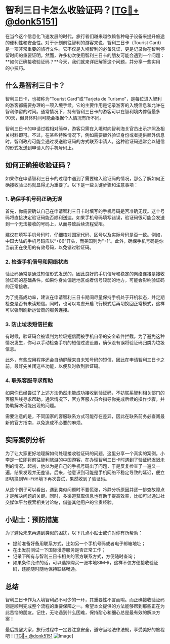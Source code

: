 # 智利三日卡怎么收验证码？[[TG💪+ @donk5151](https://t.me/s/donk5151)]

在当今这个信息化飞速发展的时代，旅行者们越来越依赖各种电子设备来提升旅途的便利性和安全性。对于计划前往智利的游客来说，智利三日卡（Tourist Card）是一项非常重要的旅行文件。它不仅是入境智利的必备凭证，更是记录你在智利停留时间的重要证明。然而，许多初次使用智利三日卡的朋友可能会遇到一个问题：**如何正确接收验证码？**今天，我们就来详细解答这个问题，并分享一些实用的小技巧。

## 什么是智利三日卡？

智利三日卡，也被称为“Tourist Card”或“Tarjeta de Turismo”，是每位进入智利的游客都需要办理的一项入境手续。它的主要作用是记录游客的入境信息和允许在智利停留的时间。通常情况下，持有智利三日卡的游客可以在智利境内停留最多90天，但具体时间可能会根据个人情况有所不同。

智利三日卡的申请过程相对简单，游客只需在入境时向智利海关官员出示护照及相关材料即可。不过，在某些特殊情况下，例如需要额外验证身份或者提供额外信息时，智利政府可能会通过发送验证码的方式联系申请人。这种验证码通常会以短信的形式发送到申请人的手机号码上。

## 如何正确接收验证码？

如果你在申请智利三日卡的过程中遇到了需要输入验证码的情况，那么了解如何正确接收验证码就显得尤为重要了。以下是一些关键步骤和注意事项：

### 1. 确保手机号码正确无误

首先，你需要确认自己在申请智利三日卡时填写的手机号码是否准确无误。这个号码将直接决定验证码能否顺利送达。如果手机号码填写错误，验证码很可能会发送到一个无法接收的号码上，从而导致后续流程受阻。

建议在填写手机号码时，仔细核对国家代码、区号以及实际号码是否一致。例如，中国大陆的手机号码应以“+86”开头，而美国则为“+1”。此外，确保手机号码是你当前正在使用的有效号码，以免错过验证码。

### 2. 检查手机信号和网络状态

验证码通常是通过短信形式发送的，因此良好的手机信号和稳定的网络连接是接收验证码的基础条件。如果你身处偏远地区或者信号较弱的地方，可能会影响验证码的正常接收。

为了提高成功率，建议在申请智利三日卡期间尽量保持手机处于开机状态，并定期检查是否有未读短信。同时，也可以考虑开启飞行模式后再切换回正常模式，这样可以强制刷新运营商的服务连接。

### 3. 防止垃圾短信拦截

有时候，验证码会被误判为垃圾短信而被手机自带的安全软件拦截。为了避免这种情况发生，你可以手动检查手机的短信过滤设置，确保没有误将验证码归类为垃圾信息。

此外，有些应用程序还会自动屏蔽来自未知号码的短信，因此在申请智利三日卡之前，最好先关闭这些功能，以便及时收到验证码。

### 4. 联系客服寻求帮助

如果你已经尝试了上述方法仍然未能成功接收到验证码，不妨联系智利相关部门的客服热线寻求帮助。通常情况下，官方客服人员会指导你完成后续的操作步骤，并协助解决可能出现的问题。

需要注意的是，不同国家的客服联系方式可能存在差异，因此在联系前务必查阅最新的官方指南，以免造成不必要的麻烦。

## 实际案例分析

为了让大家更好地理解如何处理接收验证码的问题，这里分享一个真实的案例。小李是一位即将前往智利旅游的中国游客，在办理智利三日卡时遇到了验证码迟迟未到的情况。起初，他以为是自己的手机号码出了问题，于是反复检查了一遍又一遍，结果发现并无差错。后来，他意识到可能是手机网络不稳定导致的延迟，便立即切换到Wi-Fi环境下再次尝试，果然收到了验证码。

从这个例子可以看出，遇到类似问题时不要慌张，冷静分析原因并逐一排查故障点才是解决问题的关键。同时，多渠道获取信息也有助于提高效率，比如可以通过社交媒体平台搜索相关讨论帖，借鉴其他用户的宝贵经验。

## 小贴士：预防措施

为了避免未来再遇到类似的困扰，以下几点小贴士或许对你有所帮助：

- 提前准备好备用联系方式，比如另一个手机号码或者电子邮箱地址；
- 在出发前测试一下国际漫游服务是否正常工作；
- 记录下所有与智利三日卡相关的官方联系方式，方便随时查询；
- 如果条件允许的话，可以选择购买一张本地SIM卡，这样不仅方便接收验证码，还能随时随地保持联络畅通。

## 总结

智利三日卡作为入境智利必不可少的一环，其重要性不言而喻。而正确接收验证码则是顺利完成整个流程的重要保障之一。希望本文提供的方法能够帮到那些正在为此苦恼的朋友。记住，无论遇到什么困难，保持耐心和细心总是最有效的解决方案！

最后提醒大家，旅行过程中一定要注意安全，遵守当地法律法规，享受美好的旅程吧！[[TG💪+ @donk5151](https://t.me/s/donk5151) ![Image](https://i.postimg.cc/rwNCRYN7/Snipaste-2025-04-30-17-27-05.png)]